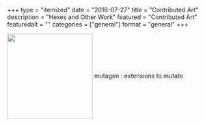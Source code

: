 +++
type = "itemized"
date = "2018-07-27"
title = "Contributed Art"
description = "Hexes and Other Work"
featured = "Contributed Art"
featuredalt = ""
categories = ["general"]
format = "general"
+++

<div>
<img style="vertical-align:middle" src="/img/hex-logo-with-text copy.png" height="200"/>
<span style="">mutagen : extensions to mutate</span>
</div>
